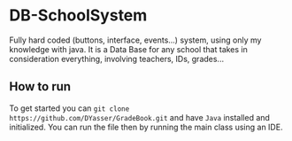 # DB-SchoolSystem
Fully hard coded (buttons, interface, events...) system, using only my knowledge with java. It is a Data Base for any school that takes in consideration everything, involving teachers, IDs, grades...

## How to run

To get started you can `git clone  https://github.com/DYasser/GradeBook.git` and have `Java` installed and initialized. You can run the file then by running the main class using an IDE.
